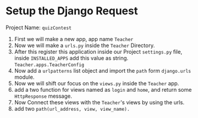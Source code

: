 # Setup the Django Request

Project Name: `quizContest`

1. First we will make a new app, app name `Teacher`
2. Now we will make a `urls.py` inside the `Teacher` Directory.
3. After this register this application inside our Project `settings.py` file, inside `INSTALLED_APPS` add this value as string. `Teacher.apps.TeacherConfig`
4. Now add a `urlpatterns` list object and import the `path` form `django.urls` module.
5. Now we will shift our focus on the `views.py` inside the `Teacher` app.
6. add a two function for views named as `login` and `home`, and return some `HttpResponse` message.
7. Now Connect these views with the `Teacher`'s views by using the urls.
8. add two `path(url_address, view, view_name).`
